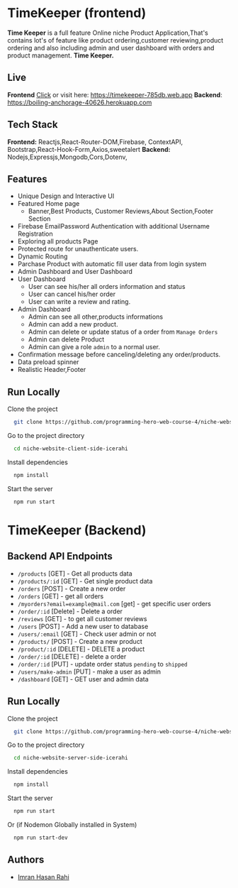 # TimeKeeper (frontend)

**Time Keeper** is a full feature Online niche Product Application,That's contains lot's of feature like product ordering,customer reviewing,product ordering and also including admin and user dashboard with orders and product management. **Time Keeper.**

## Live
**Frontend** [Click](https://timekeeper-785db.web.app) or visit here: https://timekeeper-785db.web.app
**Backend**: https://boiling-anchorage-40626.herokuapp.com

## Tech Stack
**Frontend:** Reactjs,React-Router-DOM,Firebase, ContextAPI, Bootstrap,React-Hook-Form,Axios,sweetalert
**Backend:** Nodejs,Expressjs,Mongodb,Cors,Dotenv,

## Features

- Unique Design and Interactive UI
- Featured Home page
  - Banner,Best Products, Customer Reviews,About Section,Footer Section
- Firebase EmailPassword Authentication with additional Username Registration
- Exploring all products Page
- Protected route for unauthenticate users.
- Dynamic Routing
- Parchase Product with automatic fill user data from login system
- Admin Dashboard and User Dashboard
- User Dashboard
  - User can see his/her all orders information and status
  - User can cancel his/her order
  - User can write a review and rating.
- Admin Dashboard
  - Admin can see all other,products informations
  - Admin can add a new product.
  - Admin can delete or update status of a order from `Manage Orders`
  - Admin can delete Product
  - Admin can give a role `admin` to a normal user.
- Confirmation message before canceling/deleting any order/products.
- Data preload spinner
- Realistic Header,Footer

## Run Locally

Clone the project

```bash
  git clone https://github.com/programming-hero-web-course-4/niche-website-client-side-icerahi
```

Go to the project directory

```bash
  cd niche-website-client-side-icerahi
```

Install dependencies

```bash
  npm install
```

Start the server

```bash
  npm run start
```


# TimeKeeper (Backend)

## Backend API Endpoints

- `/products` [GET] - Get all products data
- `/products/:id` [GET] - Get single product data
- `/orders` [POST] - Create a new order
- `/orders` [GET] - get all orders
- `/myorders?email=example@mail.com` [get] - get specific user orders
- `/order/:id` [Delete] - Delete a order
- `/reviews` [GET] - to get all customer reviews
- `/users` [POST] - Add a new user to database
- `/users/:email` [GET] - Check user admin or not
- `/products/` [POST] - Create a new product
- `/product/:id` [DELETE] - DELETE a product
- `/order/:id` [DELETE] - delete a order
- `/order/:id` [PUT] - update order status `pending` to `shipped`
- `/users/make-admin` [PUT] - make a user as admin
- `/dashboard` [GET] - GET user and admin data

 
## Run Locally

Clone the project

```bash
  git clone https://github.com/programming-hero-web-course-4/niche-website-server-side-icerahi
```

Go to the project directory

```bash
  cd niche-website-server-side-icerahi
```

Install dependencies

```bash
  npm install
```

Start the server

```bash
  npm run start
```
Or (if Nodemon Globally installed in System)
```bash
  npm run start-dev
```

  
## Authors

- [Imran Hasan Rahi](https://fb.com/icerahi)

  
